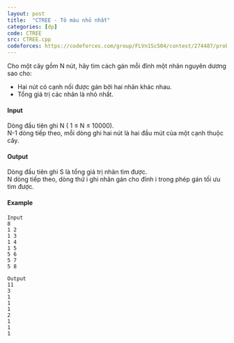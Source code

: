 ```yaml
---
layout: post
title:  "CTREE - Tô màu nhỏ nhất"
categories: [dp]
code: CTREE
src: CTREE.cpp
codeforces: https://codeforces.com/group/FLVn1Sc504/contest/274487/problem/X
---
```



Cho một cây gồm N nút, hãy tìm cách gán mỗi đỉnh một nhãn nguyên dương sao cho:  
+ Hai nút có cạnh nối được gán bởi hai nhãn khác nhau.  
+ Tổng giá trị các nhãn là nhỏ nhất.  

#### Input

Dòng đầu tiên ghi N ( 1 ≤ N ≤ 10000).  
N-1 dòng tiếp theo, mỗi dòng ghi hai nút là hai đầu mút của một cạnh thuộc cây.

#### Output

Dòng đầu tiên ghi S là tổng giá trị nhãn tìm được.  
N dòng tiếp theo, dòng thứ i ghi nhãn gán cho đỉnh i trong phép gán tối ưu tìm được.

#### Example

```
Input
8
1 2
1 3
1 4
1 5
5 6
5 7
5 8

Output
11
3
1
1
1
2
1
1
1
```

<!--more-->

